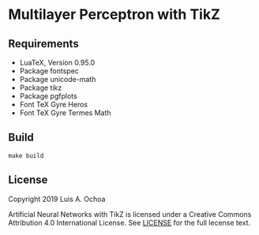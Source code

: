 # Multilayer Perceptron with TikZ

## Requirements

* LuaTeX, Version 0.95.0
* Pack­age fontspec
* Pack­age unicode-math
* Pack­age tikz
* Pack­age pgfplots
* Font TeX Gyre Heros
* Font TeX Gyre Termes Math

## Build

    make build

## License

Copyright 2019 Luis A. Ochoa

Artificial Neural Networks with TikZ is licensed under a
Creative Commons Attribution 4.0 International License.
See [LICENSE](LICENSE) for the full lecense text.
